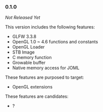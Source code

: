 ### 0.1.0

_Not Released Yet_

This version includes the following features:

- GLFW 3.3.8
- OpenGL 1.0 ~ 4.6 functions and constants
- OpenGL Loader
- STB Image
- C memory function
- Growable buffer
- Native memory access for JOML

These features are purposed to target:

- OpenGL extensions

These features are candidates:

- ?
